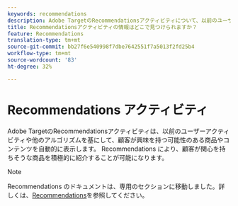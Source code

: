 ```yaml
---
keywords: recommendations
description: Adobe TargetのRecommendationsアクティビティについて、以前のユーザーアクティビティを基にして、顧客が興味を持つ可能性のある商品やコンテンツを自動的に表示する情報を見つけます。
title: Recommendationsアクティビティの情報はどこで見つけられますか？
feature: Recommendations
translation-type: tm+mt
source-git-commit: bb27f6e540998f7dbe7642551f7a5013f2fd25b4
workflow-type: tm+mt
source-wordcount: '83'
ht-degree: 32%

---
```



# Recommendations アクティビティ

Adobe TargetのRecommendationsアクティビティは、以前のユーザーアクティビティや他のアルゴリズムを基にして、顧客が興味を持つ可能性のある商品やコンテンツを自動的に表示します。 Recommendations により、顧客が関心を持ちそうな商品を積極的に紹介することが可能になります。

>[!NOTE]
>
>Recommendations のドキュメントは、専用のセクションに移動しました。詳しくは、[Recommendations](/help/c-recommendations/recommendations.md#concept_7556C8A4543942F2A77B13A29339C0C0)を参照してください。

